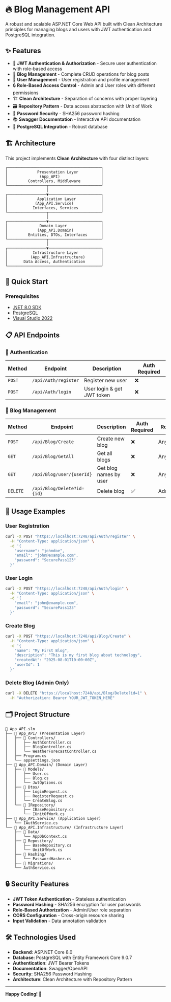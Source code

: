 # 🔥 Blog Management API

A robust and scalable ASP.NET Core Web API built with Clean Architecture principles for managing blogs and users with JWT authentication and PostgreSQL integration.
## ✨ Features

- 🔐 **JWT Authentication & Authorization** - Secure user authentication with role-based access
- 📝 **Blog Management** - Complete CRUD operations for blog posts
- 👥 **User Management** - User registration and profile management
- 🔒 **Role-Based Access Control** - Admin and User roles with different permissions
- 🏗️ **Clean Architecture** - Separation of concerns with proper layering
- 🗃️ **Repository Pattern** - Data access abstraction with Unit of Work
- 🔐 **Password Security** - SHA256 password hashing
- 📚 **Swagger Documentation** - Interactive API documentation
- 🐘 **PostgreSQL Integration** - Robust database 

## 🏗️ Architecture

This project implements **Clean Architecture** with four distinct layers:

```
┌─────────────────────────────────────────┐
│             Presentation Layer          │
│              (App_API)                  │
│         Controllers, Middleware         │
└─────────────────┬───────────────────────┘
                  │
┌─────────────────▼───────────────────────┐
│             Application Layer           │
│            (App_API.Service)            │
│           Interfaces, Services          │
└─────────────────┬───────────────────────┘
                  │
┌─────────────────▼───────────────────────┐
│              Domain Layer               │
│             (App_API.Domain)            │
│         Entities, DTOs, Interfaces      │
└─────────────────┬───────────────────────┘
                  │
┌─────────────────▼───────────────────────┐
│           Infrastructure Layer          │
│          (App_API.Infrastructure)       │
│       Data Access, Authentication       │
└─────────────────────────────────────────┘
```

## 🚀 Quick Start

### Prerequisites

- [.NET 8.0 SDK](https://dotnet.microsoft.com/download/dotnet/8.0)
- [PostgreSQL](https://www.postgresql.org/download/)
- [Visual Studio 2022](https://visualstudio.microsoft.com/) 

## 📋 API Endpoints

### 🔐 Authentication

| Method | Endpoint | Description | Auth Required |
|--------|----------|-------------|---------------|
| `POST` | `/api/Auth/register` | Register new user | ❌ |
| `POST` | `/api/Auth/login` | User login & get JWT token | ❌ |

### 📝 Blog Management

| Method | Endpoint | Description | Auth Required | Role |
|--------|----------|-------------|---------------|------|
| `POST` | `/api/Blog/Create` | Create new blog | ❌ | Any |
| `GET` | `/api/Blog/GetAll` | Get all blogs | ❌ | Any |
| `GET` | `/api/Blog/user/{userId}` | Get blog names by user | ❌ | Any |
| `DELETE` | `/api/Blog/Delete?id={id}` | Delete blog | ✅ | Admin |


## 📖 Usage Examples

### User Registration

```bash
curl -X POST "https://localhost:7248/api/Auth/register" \
  -H "Content-Type: application/json" \
  -d '{
    "username": "johndoe",
    "email": "john@example.com",
    "password": "SecurePass123"
  }'
```

### User Login

```bash
curl -X POST "https://localhost:7248/api/Auth/login" \
  -H "Content-Type: application/json" \
  -d '{
    "email": "john@example.com",
    "password": "SecurePass123"
  }'
```

### Create Blog

```bash
curl -X POST "https://localhost:7248/api/Blog/Create" \
  -H "Content-Type: application/json" \
  -d '{
    "name": "My First Blog",
    "description": "This is my first blog about technology",
    "createdAt": "2025-08-01T10:00:00Z",
    "userId": 1
  }'
```

### Delete Blog (Admin Only)

```bash
curl -X DELETE "https://localhost:7248/api/Blog/Delete?id=1" \
  -H "Authorization: Bearer YOUR_JWT_TOKEN_HERE"
```

## 🗂️ Project Structure

```
📁 App_API.sln
├── 📁 App_API/ (Presentation Layer)
│   ├── 📁 Controllers/
│   │   ├── AuthController.cs
│   │   ├── BlogController.cs
│   │   └── WeatherForecastController.cs
│   ├── Program.cs
│   └── appsettings.json
├── 📁 App_API.Domain/ (Domain Layer)
│   ├── 📁 Models/
│   │   ├── User.cs
│   │   ├── Blog.cs
│   │   └── JwtOptions.cs
│   ├── 📁 Dtos/
│   │   ├── LoginRequest.cs
│   │   ├── RegisterRequest.cs
│   │   └── CreateBlog.cs
│   └── 📁 IRepository/
│       ├── IBaseRepository.cs
│       └── IUnitOfWork.cs
├── 📁 App_API.Service/ (Application Layer)
│   └── IAuthService.cs
└── 📁 App_API.Infrastructure/ (Infrastructure Layer)
    ├── 📁 Data/
    │   └── AppDbContext.cs
    ├── 📁 Repository/
    │   ├── BaseRepository.cs
    │   └── UnitOfWork.cs
    ├── 📁 Hashing/
    │   └── PasswordHasher.cs
    ├── 📁 Migrations/
    └── AuthService.cs
```

## 🔒 Security Features

- **JWT Token Authentication** - Stateless authentication
- **Password Hashing** - SHA256 encryption for user passwords
- **Role-Based Authorization** - Admin/User role separation
- **CORS Configuration** - Cross-origin resource sharing
- **Input Validation** - Data annotation validation

## 🛠️ Technologies Used

- **Backend**: ASP.NET Core 8.0
- **Database**: PostgreSQL with Entity Framework Core 9.0.7
- **Authentication**: JWT Bearer Tokens
- **Documentation**: Swagger/OpenAPI
- **Security**: SHA256 Password Hashing
- **Architecture**: Clean Architecture with Repository Pattern


---

**Happy Coding! 🚀**
